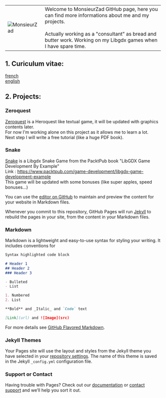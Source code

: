 <link rel="stylesheet" href="../font-awesome/css/font-awesome.min.css">
<link rel="stylesheet" href="../UI-Flag-master/flag.css">

|   | |
| ------------- | ------------- |
| ![MonsieurZad](../images/zadwarf.png) | Welcome to MonsieurZad GitHub page, here you can find more informations about me and my projects. <br /><br /> Actually working as a "consultant" as bread and butter work. Working on my Libgdx games when I have spare time.  |

## 1. Curiculum vitae: 

[french](../resume_fr.html) [<i class="flag france"></i>](../resume_fr.html)
<br />
[english](../resume_en.html) [<i class="flag united kingdom"></i>](../resume_en.html)

## 2. Projects:

### Zeroquest
[Zeroquest](https://github.com/MonsieurZad/Zeroquest) is a
Heroquest like textual game, it will be updated with graphics contents later. <br />
For now I'm working alone on this project as it allows me to learn a lot. <br />
Next step I will write a free tutorial (like a huge PDF book).<br />

### Snake
[Snake](https://github.com/MonsieurZad/Snake) is a Libgdx Snake Game from the PacktPub book "LibGDX Game Development By Example"
<br />Link : https://www.packtpub.com/game-development/libgdx-game-development-example <br />
This game will be updated with some bonuses (like super apples, speed bonuses...)



You can use the [editor on GitHub](https://github.com/MonsieurZad/MonsieurZad.github.io/edit/master/index.md) to maintain and preview the content for your website in Markdown files.

Whenever you commit to this repository, GitHub Pages will run [Jekyll](https://jekyllrb.com/) to rebuild the pages in your site, from the content in your Markdown files.

### Markdown

Markdown is a lightweight and easy-to-use syntax for styling your writing. It includes conventions for

```markdown
Syntax highlighted code block

# Header 1
## Header 2
### Header 3

- Bulleted
- List

1. Numbered
2. List

**Bold** and _Italic_ and `Code` text

[Link](url) and ![Image](src)
```

For more details see [GitHub Flavored Markdown](https://guides.github.com/features/mastering-markdown/).

### Jekyll Themes

Your Pages site will use the layout and styles from the Jekyll theme you have selected in your [repository settings](https://github.com/MonsieurZad/MonsieurZad.github.io/settings). The name of this theme is saved in the Jekyll `_config.yml` configuration file.

### Support or Contact

Having trouble with Pages? Check out our [documentation](https://help.github.com/categories/github-pages-basics/) or [contact support](https://github.com/contact) and we’ll help you sort it out.
